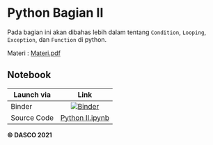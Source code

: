# Python Bagian II

Pada bagian ini akan dibahas lebih dalam tentang `Condition`, `Looping`, `Exception`, dan `Function` di python. 

Materi : [Materi.pdf](Materi.pdf)

## Notebook

| Launch via | Link     |
| ------     | :------: |
| Binder     | [![Binder](https://mybinder.org/badge_logo.svg)](https://mybinder.org/v2/gh/DASCOUNJ/Materi/16d1a534798cbd7b70da1e553cd87e29b3aa67ae?filepath=01.%20Python%2FBagian%20II%2FPython%20II.ipynb) |
| Source Code | [Python II.ipynb](Python%20II.ipynb) |

**© DASCO 2021**